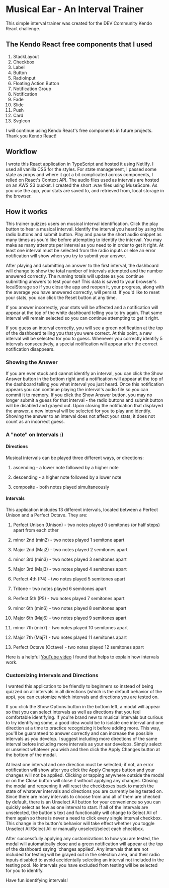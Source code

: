 # Musical Ear - An Interval Trainer

This simple interval trainer was created for the DEV Community Kendo React challenge.

## The Kendo React free components that I used

1. StackLayout
2. Checkbox
3. Label
4. Button
5. RadioInput
6. Floating Action Button
7. Notification Group
8. Notification
9. Fade
10. Slide
11. Push
12. Card
13. SvgIcon

I will continue using Kendo React's free components in future projects. Thank you Kendo React!

## Workflow

I wrote this React application in TypeScript and hosted it using Netlify. I used all vanilla CSS for the styles. For state management, I passed some state as props and where it got a bit complicated across components, I relied on React's Context API. The audio files used as intervals are hosted on an AWS S3 bucket. I created the short .wav files using MuseScore. As you use the app, your stats are saved to, and retrieved from, local storage in the browser.

## How it works

This trainer quizzes users on musical interval identification. Click the play button to hear a musical interval. Identify the interval you heard by using the radio buttons and submit button. Play and pause the short audio snippet as many times as you'd like before attempting to identify the interval. You may make as many attempts per interval as you need to in order to get it right. At least one interval must be selected from the radio inputs or else an error notification will show when you try to submit your answer.

After playing and submitting an answer to the first interval, the dashboard will change to show the total number of intervals attempted and the number answered correctly. The running totals will update as you continue submitting answers to test your ear! This data is saved to your browser's localStorage so if you close the app and reopen it, your progress, along with the average you have answered correctly, will persist. If you'd like to reset your stats, you can click the Reset button at any time.

If you answer incorrectly, your stats will be affected and a notification will appear at the top of the white dashboard telling you to try again. That same interval will remain selected so you can continue attempting to get it right.

If you guess an interval correctly, you will see a green notification at the top of the dashboard telling you that you were correct. At this point, a new interval will be selected for you to guess. Whenever you correctly identify 5 intervals consecutively, a special notification will appear after the correct notification disappears.

### Showing the Answer

If you are ever stuck and cannot identify an interval, you can click the Show Answer button in the bottom right and a notification will appear at the top of the dashboard telling you what interval you just heard. Once this notification appears you can continue playing the interval's audio file so you can commit it to memory. If you click the Show Answer button, you may no longer submit a guess for that interval - the radio buttons and submit button will be disabled and grayed out. Upon closing the notification that displayed the answer, a new interval will be selected for you to play and identify. Showing the answer to an interval does not affect your stats; it does not count as an incorrect guess.

### A "note" on Intervals :)

#### Directions

Musical intervals can be played three different ways, or directions:

1. ascending - a lower note followed by a higher note

2. descending - a higher note followed by a lower note

3. composite - both notes played simultaneously

#### Intervals

This application includes 13 different intervals, located between a Perfect Unison and a Perfect Octave. They are:

1. Perfect Unison (Unison) - two notes played 0 semitones (or half steps) apart from each other

2. minor 2nd (min2) - two notes played 1 semitone apart

3. Major 2nd (Maj2) - two notes played 2 semitones apart

4. minor 3rd (min3) - two notes played 3 semitones apart

5. Major 3rd (Maj3) - two notes played 4 semitones apart

6. Perfect 4th (P4) - two notes played 5 semitones apart

7. Tritone - two notes played 6 semitones apart

8. Perfect 5th (P5) - two notes played 7 semitones apart

9. minor 6th (min6) - two notes played 8 semitones apart

10. Major 6th (Maj6) - two notes played 9 semitones apart

11. minor 7th (min7) - two notes played 10 semitones apart

12. Major 7th (Maj7) - two notes played 11 semitones apart

13. Perfect Octave (Octave) - two notes played 12 semitones apart

Here is a helpful [YouTube video](https://www.youtube.com/watch?v=dXg8eCHNaTE) I found that helps to explain how intervals work.

### Customizing Intervals and Directions

I wanted this application to be friendly to beginners so instead of being quizzed on all intervals in all directions (which is the default behavior of the app), you can customize which intervals and directions you are tested on.

If you click the Show Options button in the bottom left, a modal will appear so that you can select intervals as well as directions that you feel comfortable identifying. If you're brand new to musical intervals but curious to try identifying some, a good idea would be to isolate one interval and one direction at a time to practice recognizing it before adding more. This way, you'll be guaranteed to answer correctly and can increase the possible intervals as you develop. I suggest including more directions of the same interval before including more intervals as your ear develops. Simply select or unselect whatever you wish and then click the Apply Changes button at the bottom of the modal.

At least one interval and one direction must be selected; if not, an error notification will show after you click the Apply Changes button and your changes will not be applied. Clicking or tapping anywhere outside the modal or on the Close button will close it without applying any changes. Closing the modal and reopening it will reset the checkboxes back to match the state of whatever intervals and directions you are currently being tested on. Since there are many intervals to choose from and all of them are checked by default, there is an Unselect All button for your convenience so you can quickly select as few as one interval to start. If all of the intervals are unselected, the button's text and functionality will change to Select All of them again so there is never a need to click every single interval checkbox. This change in the button's behavior will take effect whether you toggle Unselect All/Select All or manually unselect/select each checkbox.

After successfully applying any customizations to how you are tested, the modal will automatically close and a green notification will appear at the top of the dashboard saying 'changes applied'. Any intervals that are not included for testing will be grayed out in the selection area, and their radio inputs disabled to avoid accidentally selecting an interval not included in the testing pool. No intervals you have excluded from testing will be selected for you to identify.

Have fun identifying intervals!

